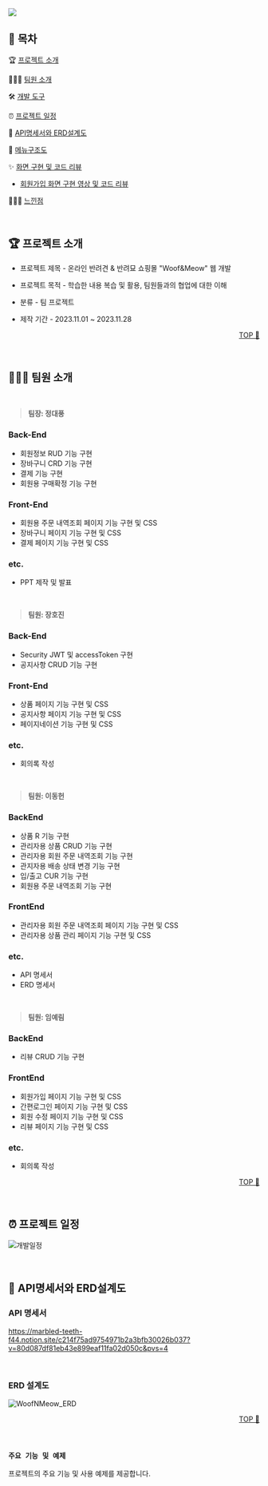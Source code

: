 <img src="https://capsule-render.vercel.app/api?type=waving&color=BDBDC8&height=120&text=WoofnMewo&section=header" />

## **📗 목차**

🏆 [프로젝트 소개](#-프로젝트-소개)

👨🏻‍💻 [팀원 소개](#-팀원-소개)

🛠 [개발 도구](#-개발-도구)

⏰ [프로젝트 일정](#-프로젝트-일정)

🔗 [API명세서와 ERD설계도](#-API명세서와-ERD설계도)
  
📝 [메뉴구조도](#-메뉴구조도)
  
✨ [화면 구현 및 코드 리뷰](#-화면-구현-및-코드-리뷰)
  - [회원가입 화면 구현 영상 및 코드 리뷰](#회원가입-화면-구현-영상-및-코드-리뷰)
  
👨🏻‍💻 [느낀점](#-느낀점)

<br/>

## **🏆 프로젝트 소개**

- 프로젝트 제목 - 온라인 반려견 & 반려묘 쇼핑몰 "Woof&Meow" 웹 개발

- 프로젝트 목적 - 학습한 내용 복습 및 활용, 팀원들과의 협업에 대한 이해

- 분류 - 팀 프로젝트

- 제작 기간 - 2023.11.01 ~ 2023.11.28
  
<p align="right"><a href="#top">TOP 🔼</a></p>
<br/>

## **👨🏻‍💻 팀원 소개**

<br/>

> **팀장: 정대풍** 
### Back-End
- 회원정보 RUD 기능 구현
- 장바구니 CRD 기능 구현
- 결제 기능 구현
- 회원용 구매확정 기능 구현 
  
### Front-End
- 회원용 주문 내역조회 페이지 기능 구현 및 CSS
- 장바구니 페이지 기능 구현 및 CSS
- 결제 페이지 기능 구현 및 CSS
  
### etc.
- PPT 제작 및 발표

<br/>

> **팀원: 장호진** 
### Back-End
- Security JWT 및 accessToken 구현
- 공지사항 CRUD 기능 구현

### Front-End
- 상품 페이지 기능 구현 및 CSS
- 공지사항 페이지 기능 구현 및 CSS
- 페이지네이션 기능 구현 및 CSS
  
### etc.
- 회의록 작성

<br/>

> **팀원: 이동헌** 
### BackEnd
- 상품 R 기능 구현 
- 관리자용 상품 CRUD 기능 구현
- 관리자용 회원 주문 내역조회 기능 구현
- 관지자용 배송 상태 변경 기능 구현
- 입/출고 CUR 기능 구현
- 회원용 주문 내역조회 기능 구현
  
### FrontEnd
- 관리자용 회원 주문 내역조회 페이지 기능 구현 및 CSS
- 관리자용 상품 관리 페이지 기능 구현 및 CSS

### etc.
- API 명세서
- ERD 명세서 

<br/>

> **팀원: 임예림** 
### BackEnd
- 리뷰 CRUD 기능 구현
  
### FrontEnd
- 회원가입 페이지 기능 구현 및 CSS
- 간편로그인 페이지 기능 구현 및 CSS
- 회원 수정 페이지 기능 구현 및 CSS
- 리뷰 페이지 기능 구현 및 CSS
  
### etc.
- 회의록 작성

<p align="right"><a href="#top">TOP 🔼</a></p>

<br/>

## **⏰ 프로젝트 일정**

![개발일정](https://github.com/KoreaIt-J-23-2-3/wnm_project_portfolio/assets/121537196/7d2a748f-634b-4723-bfe1-ffabaee3e0f4)

<br/>

## **🔗 API명세서와 ERD설계도**

### API 명세서
https://marbled-teeth-f44.notion.site/c214f75ad9754971b2a3bfb30026b037?v=80d087df81eb43e899eaf11fa02d050c&pvs=4

<br/>

### ERD 설계도

![WoofNMeow_ERD ](https://github.com/KoreaIt-J-23-2-3/wnm_project_portfolio/assets/137989661/de2d7ae5-ac10-47ac-8cc1-eff351a216ad)

<p align="right"><a href="#top">TOP 🔼</a></p>

<br/>

### `주요 기능 및 예제`
프로젝트의 주요 기능 및 사용 예제를 제공합니다.

